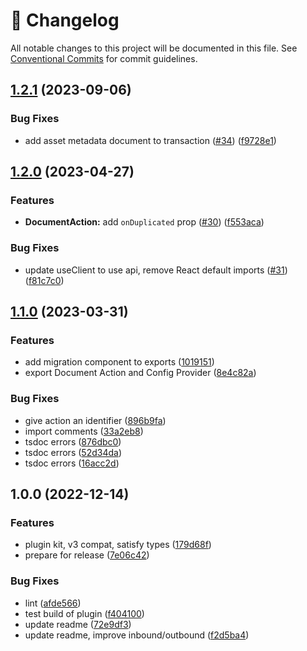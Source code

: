 <!-- markdownlint-disable --><!-- textlint-disable -->

# 📓 Changelog

All notable changes to this project will be documented in this file. See
[Conventional Commits](https://conventionalcommits.org) for commit guidelines.

## [1.2.1](https://github.com/sanity-io/cross-dataset-duplicator/compare/v1.2.0...v1.2.1) (2023-09-06)

### Bug Fixes

- add asset metadata document to transaction ([#34](https://github.com/sanity-io/cross-dataset-duplicator/issues/34)) ([f9728e1](https://github.com/sanity-io/cross-dataset-duplicator/commit/f9728e138c3614a33a2ed6531cd0bd82e4ffae9e))

## [1.2.0](https://github.com/sanity-io/cross-dataset-duplicator/compare/v1.1.0...v1.2.0) (2023-04-27)

### Features

- **DocumentAction:** add `onDuplicated` prop ([#30](https://github.com/sanity-io/cross-dataset-duplicator/issues/30)) ([f553aca](https://github.com/sanity-io/cross-dataset-duplicator/commit/f553aca7ef35e2ec54f2f62e7f9e46c9067f6e29))

### Bug Fixes

- update useClient to use api, remove React default imports ([#31](https://github.com/sanity-io/cross-dataset-duplicator/issues/31)) ([f81c7c0](https://github.com/sanity-io/cross-dataset-duplicator/commit/f81c7c0eb48e67f9a840a83f96075716dd8f60df))

## [1.1.0](https://github.com/sanity-io/cross-dataset-duplicator/compare/v1.0.0...v1.1.0) (2023-03-31)

### Features

- add migration component to exports ([1019151](https://github.com/sanity-io/cross-dataset-duplicator/commit/10191513643a22f02d0517c009a7b5084eb030d0))
- export Document Action and Config Provider ([8e4c82a](https://github.com/sanity-io/cross-dataset-duplicator/commit/8e4c82a388e49c4da47c8908c898cb514325cdda))

### Bug Fixes

- give action an identifier ([896b9fa](https://github.com/sanity-io/cross-dataset-duplicator/commit/896b9fa2f3cbcfc207732cacb0255bc1534ad913))
- import comments ([33a2eb8](https://github.com/sanity-io/cross-dataset-duplicator/commit/33a2eb8a64d093eae9e9719d457c1d81b704a100))
- tsdoc errors ([876dbc0](https://github.com/sanity-io/cross-dataset-duplicator/commit/876dbc00c46c21d15992651af6760177f04acb99))
- tsdoc errors ([52d34da](https://github.com/sanity-io/cross-dataset-duplicator/commit/52d34da5f9bcbce79595c0c24d79935a98fddc27))
- tsdoc errors ([16acc2d](https://github.com/sanity-io/cross-dataset-duplicator/commit/16acc2d2f39434b8aa9a854dfcc038e2e3a7af0c))

## 1.0.0 (2022-12-14)

### Features

- plugin kit, v3 compat, satisfy types ([179d68f](https://github.com/sanity-io/cross-dataset-duplicator/commit/179d68fe6cc1cb23a993407e5e3266b798c89143))
- prepare for release ([7e06c42](https://github.com/sanity-io/cross-dataset-duplicator/commit/7e06c42e0735179ea43117ac797df2aa3625f63b))

### Bug Fixes

- lint ([afde566](https://github.com/sanity-io/cross-dataset-duplicator/commit/afde566b988a56ce6f3a2a287db4544f08dd91d8))
- test build of plugin ([f404100](https://github.com/sanity-io/cross-dataset-duplicator/commit/f404100d9f11ea235b634f079985e972b2936dac))
- update readme ([72e9df3](https://github.com/sanity-io/cross-dataset-duplicator/commit/72e9df322c392f61b6a417f8a81ab94bc29d5fb5))
- update readme, improve inbound/outbound ([f2d5ba4](https://github.com/sanity-io/cross-dataset-duplicator/commit/f2d5ba490af3f48837da74529a967e444fbafdc2))
